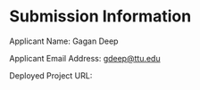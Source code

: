 # Submission Information

Applicant Name: Gagan Deep

Applicant Email Address: gdeep@ttu.edu

Deployed Project URL:
